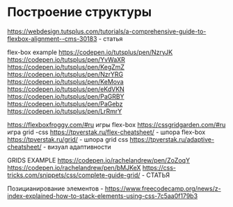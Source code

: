 # Построение структуры

https://webdesign.tutsplus.com/tutorials/a-comprehensive-guide-to-flexbox-alignment--cms-30183 - статья

flex-box example
https://codepen.io/tutsplus/pen/NzryJK
https://codepen.io/tutsplus/pen/YvWaXR
https://codepen.io/tutsplus/pen/KegZmZ
https://codepen.io/tutsplus/pen/NzrYRG
https://codepen.io/tutsplus/pen/KeMova
https://codepen.io/tutsplus/pen/eKdVKN
https://codepen.io/tutsplus/pen/PaGRBY
https://codepen.io/tutsplus/pen/PaGebz
https://codepen.io/tutsplus/pen/LrRmrY

https://flexboxfroggy.com/#ru игры flex-box
https://cssgridgarden.com/#ru игра grid -css
https://tpverstak.ru/flex-cheatsheet/ - шпора flex-box
https://tpverstak.ru/grid/ - шпора grid css
https://tpverstak.ru/adaptive-cheatsheet/ - визуал адаптивности

GRIDS EXAMPLE
https://codepen.io/rachelandrew/pen/ZoZoqY
https://codepen.io/rachelandrew/pen/bMJKeX
https://css-tricks.com/snippets/css/complete-guide-grid/ - СТАТЬЯ

Позицианирование элементов - https://www.freecodecamp.org/news/z-index-explained-how-to-stack-elements-using-css-7c5aa0f179b3
